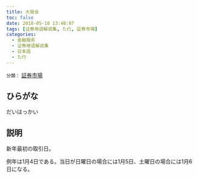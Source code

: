 ```yaml
---
title: 大発会
toc: false
date: 2018-05-18 13:48:07
tags: [证券用语解说集, た行, 証券市場]
categories:
  - 金融服务
  - 证券用语解说集
  - 日本語
  - た行
---
```


`分類：` [証券市場](/tags/証券市場/)

## ひらがな

だいはっかい

## 説明

新年最初の取引日。

例年は1月4日である。当日が日曜日の場合には1月5日、土曜日の場合には1月6日になる。
